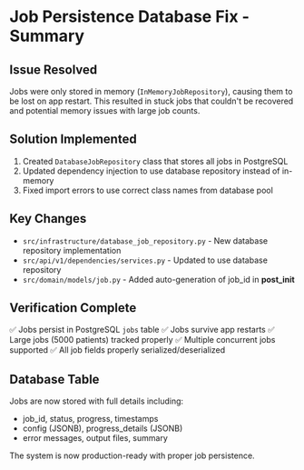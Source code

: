 # Job Persistence Database Fix - Summary

## Issue Resolved
Jobs were only stored in memory (`InMemoryJobRepository`), causing them to be lost on app restart. This resulted in stuck jobs that couldn't be recovered and potential memory issues with large job counts.

## Solution Implemented
1. Created `DatabaseJobRepository` class that stores all jobs in PostgreSQL
2. Updated dependency injection to use database repository instead of in-memory
3. Fixed import errors to use correct class names from database pool

## Key Changes
- `src/infrastructure/database_job_repository.py` - New database repository implementation
- `src/api/v1/dependencies/services.py` - Updated to use database repository
- `src/domain/models/job.py` - Added auto-generation of job_id in __post_init__

## Verification Complete
✅ Jobs persist in PostgreSQL `jobs` table
✅ Jobs survive app restarts
✅ Large jobs (5000 patients) tracked properly
✅ Multiple concurrent jobs supported
✅ All job fields properly serialized/deserialized

## Database Table
Jobs are now stored with full details including:
- job_id, status, progress, timestamps
- config (JSONB), progress_details (JSONB)
- error messages, output files, summary

The system is now production-ready with proper job persistence.